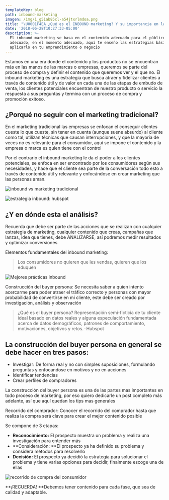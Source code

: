 ```yaml
---
templateKey: blog
path: inbound-marketing
imagen: /img/1_g5iab85cl-a54jtxrlmdoa.png
title: "\U0001F4EA ¿Qué es el INBOUND marketing? Y su importancia en las estrategias de marketing digital "
date: '2018-06-28T10:27:33-05:00'
description: >-
  El inbound marketing se basa en el contenido adecuado para el público
  adecuado, en el momento adecuado, aquí te enseño las estrategias básicas para
  aplicarlo en tu emprendimiento o negocio
---
```

Estamos en una era donde el contenido y los productos no se encuentran más en las manos de las marcas o empresas, queremos se parte del proceso de compra y definir el contenido que queremos ver y el que no. El inbound marketing es una estrategia que busca atraer y fidelizar clientes a través de contenido útil y de valor en cada una de las etapas de embudo de venta, los clientes potenciales encuentran de nuestro producto o servicio la respuesta a sus preguntas y termina con un proceso de compra y promoción exitoso.

## ¿Porqué no seguir con el marketing tradicional?

En el marketing tradicional las empresas se enfocan el conseguir clientes cueste lo que cueste, sin tener en cuenta (aunque suene absurdo) al cliente como tal, utilizan técnicas que causan interrupciones, y que la mayoría de veces no es relevante para el consumidor, aquí se impone el contenido y la empresa o marca es quien tiene con el control

Por el contrario el inbound marketing le da el poder a los clientes potenciales, se enfoca en ser encontrado por los consumidores según sus necesidades, y hace que el cliente sea parte de la conversación todo esto a través de contenido útil y relevante y enfocándose en crear marketing que las personas aman. 

![inbound vs marketing tradicional](/img/1_vykebcgle1bnj9f_xa9f2w.png)

![estrategia inbound: hubspot](/img/1_h7dx1yeytwvcv4uumaz2yq.png)

## ¿Y en dónde esta el análisis?

Recuerda que debe ser parte de las acciones que se realizan con cualquier estrategia de marketing, cualquier contenido que creas, campañas que lanzas, idea que tienes, debe ANALIZARSE, así podremos medir resultados y optimizar conversiones

Elementos fundamentales del inbound marketing: 

> Los consumidores no quieren que les vendas, quieren que los eduquen 

![Mejores prácticas inbound](/img/1_zdin6kwiq2ovh-ei9ppwug.png)

Construcción del buyer persona: Se necesita saber a quien intento acercarme para poder atraer el tráfico correcto y personas con mayor probabilidad de convertirse en mi cliente, este debe ser creado por investigación, análisis y observación

> ¿Qué es el buyer persona? Representación semi-ficticia de tu cliente ideal basado en datos reales y alguna especulación fundamentada acerca de datos demográficos, patrones de comportamiento, motivaciones, objetivos y retos. - Hubspot

## La construcción del buyer persona en general se debe hacer en tres pasos:

* Investigar: De forma real y no con simples suposiciones, formulando preguntas y enfocandose en motivos y no en acciones
* Identificar tendencias
* Crear perfiles de compradores

La construcción del buyer persona es una de las partes mas importantes en todo proceso de marketing, por eso quiero dedicarle un post completo más adelante, así que aquí quedan los tips mas generales 

Recorrido del comprador: Conocer el recorrido del comprador hasta que realiza la compra será clave para crear el mejor contenido posible 

Se compone de 3 etapas:

* **Reconocimiento:** El prospecto muestra un problema y realiza una investigación para entender más
* **Consideración: **El prospecto ya ha definido su problema y considera métodos para resolverlo
* **Decisión:** El prospecto ya decidió la estrategia para solucionar el problema y tiene varias opciones para decidir, finalmente escoge una de ellas

![recorrido de compra del consumidor](/img/1_g5iab85cl-a54jtxrlmdoa.png)

**¡RECUERDA! **Debemos tener contenido para cada fase, que sea de calidad y adaptable.
